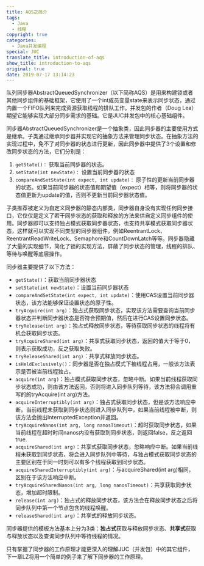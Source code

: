 ```yaml
---
title: AQS之简介
tags:
  - Java
  - 线程
copyright: true
categories:
  - Java并发编程
special: JUC
translate_title: introduction-of-aqs
show_title: introduction-to-aqs
original: true
date: 2019-07-17 13:14:23
---
```


队列同步器AbstractQueuedSynchronizer（以下简称AQS）是用来构建锁或者其他同步组件的基础框架，它使用了一个int成员变量state来表示同步状态，通过内置一个FIFO队列来完成资源获取线程的排队工作。并发包的作者（Doug Lea）期望它能够实现大部分同步需求的基础。它是JUC并发包中的核心基础组件。

同步器AbstractQueuedSynchronizer是一个抽象类，因此同步器的主要使用方式是继承。子类通过继承同步器并实现它的抽象方法来管理同步状态。在抽象方法的实现过程中，免不了对同步器的状态进行更新，因此同步器中提供了3个设置和修改同步状态的方法，它们分别是：

1. `getState()：` 获取当前同步器的状态。
2. `setState(int newState)：` 设置当前同步器的状态
3. `compareAndSetState(int expect, int update)：` 原子性的更新当前同步器的状态。如果当前同步器的状态值和期望值（expect）相等，则将同步器的状态值更新为update的值，否则不更新当前同步器状态值。

子类推荐被定义为自定义同步器的静态内部类，同步器自身没有实现任何同步接口，它仅仅是定义了若干同步状态的获取和释放的方法来供自定义同步组件的使用。同步器即可以支持独占模式获取同步器状态，也支持共享模式获取同步器状态，这样就可以实现不同类型的同步器组件。例如ReentrantLock、ReentrantReadWriteLock、Semaphore和CountDownLatch等等。同步器隐藏了大量的实现细节，简化了锁的实现方法，屏蔽了同步状态的管理，线程的排队、等待与唤醒等底层操作。

同步器主要提供了以下方法：

* `getState()`：获取当前同步器状态
* `setState(int newState)`：设置当前同步器状态
* `compareAndSetState(int expect, int update)`：使用CAS设置当前同步器状态，该方法能够保证设置状态的原子性。
* `tryAcquire(int arg)`：独占式获取同步状态，实现该方法需要查询当前同步器状态并判断同步器状态是否符合预期值，然后在进行CAS设置同步状态。
* `tryRelease(int arg)`：独占式释放同步状态，等待获取同步状态的线程将有机会获取同步状态。
* `tryAcquireShared(int arg)`：共享式获取同步状态，返回的值大于等于0，则表示获取成功，反之获取失败。
* `tryReleaseShared(int arg)`：共享式释放同步状态。
* `isHeldExclusively()`：同步器是否在独占模式下被线程占用，一般该方法表示是否被当前线程独占。
* `acquire(int arg)`：独占模式获取同步状态，忽略中断。如果当前线程获取同步状态成功，则由该方法返回，否则将进入同步队列等待，该方法将会调用重写的的tryAcquire(int arg)方法。
* `acquireInterruptibly(int arg)`：独占式获取同步状态，但是该方法响应中断。当前线程未获取到同步状态则进入同步队列中，如果当前线程被中断，则该方法会抛出InterruptedException并返回。
* `tryAcquireNanos(int arg, long nanosTimeout)`：超时获取同步状态，如果当前线程在超时时间nanos内没有获取到同步状态，则返回false，反之返回true.
* `acquireShared(int arg)`：共享式获取同步状态，忽略响应中断。如果当前线程未获取到同步状态，将会进入同步队列中等待，与独占模式获取同步状态的主要区别在于同一时刻可以有多个线程获取到同步状态。
* `acquireSharedInterruptibly(int arg)`：与acquireShared(int arg)相同，区别在于该方法响应中断。
* `tryAcquireSharedNanos(int arg, long nanosTimeout)`：共享获取同步状态，增加超时限制。
* `release(int arg)`：独占式的释放同步状态，该方法会在释放同步状态之后将同步队列中第一个节点包含的线程唤醒。
* `releaseShared(int arg)`：共享式的释放同步状态。

同步器提供的模板方法基本上分为3类：**独占式**获取与释放同步状态、**共享式**获取与释放状态以及查询同步队列中等待线程的情况。

只有掌握了同步器的工作原理才能更深入的理解JUC（并发包）中的其它组件，下一章LZ将用一个简单的例子来了解下同步器的工作原理。
